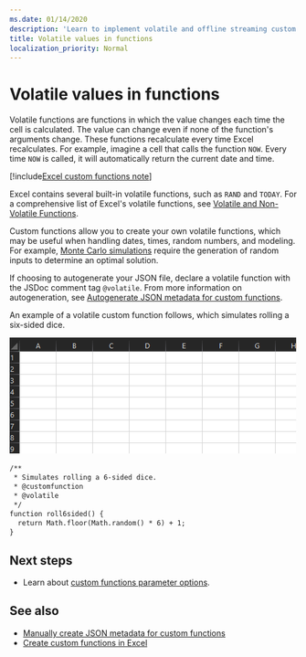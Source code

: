 ```yaml
---
ms.date: 01/14/2020
description: 'Learn to implement volatile and offline streaming custom functions.'
title: Volatile values in functions
localization_priority: Normal
---
```


# Volatile values in functions

Volatile functions are functions in which the value changes each time the cell is calculated. The value can change even if none of the function's arguments change. These functions recalculate every time Excel recalculates. For example, imagine a cell that calls the function `NOW`. Every time `NOW` is called, it will automatically return the current date and time.

[!include[Excel custom functions note](../includes/excel-custom-functions-note.md)]

Excel contains several built-in volatile functions, such as `RAND` and `TODAY`. For a comprehensive list of Excel's volatile functions, see [Volatile and Non-Volatile Functions](/office/client-developer/excel/excel-recalculation#volatile-and-non-volatile-functions).

Custom functions allow you to create your own volatile functions, which may be useful when handling dates, times, random numbers, and modeling. For example, [Monte Carlo simulations](https://wikipedia.org/wiki/Monte_Carlo_method) require the generation of random inputs to determine an optimal solution.

If choosing to autogenerate your JSON file, declare a volatile function with the JSDoc comment tag `@volatile`. From more information on autogeneration, see [Autogenerate JSON metadata for custom functions](custom-functions-json-autogeneration.md).

An example of a volatile custom function follows, which simulates rolling a six-sided dice.

![A gif showing a custom function returning a random value to simulate rolling a six-sided dice](../images/six-sided-die.gif)

```JS
/**
 * Simulates rolling a 6-sided dice.
 * @customfunction
 * @volatile
 */
function roll6sided() {
  return Math.floor(Math.random() * 6) + 1;
}
```

## Next steps
* Learn about [custom functions parameter options](custom-functions-parameter-options.md).

## See also

* [Manually create JSON metadata for custom functions](custom-functions-json.md)
* [Create custom functions in Excel](custom-functions-overview.md)
